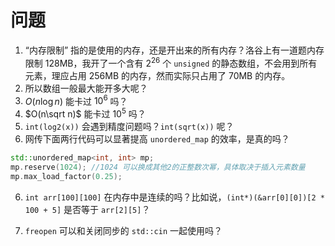 # 问题

1. “内存限制” 指的是使用的内存，还是开出来的所有内存？洛谷上有一道题内存限制 128MB，我开了一个含有 $2^{26}$ 个 `unsigned` 的静态数组，不会用到所有元素，理应占用 256MB 的内存，然而实际只占用了 70MB 的内存。
2. 所以数组一般最大能开多大呢？
3. $O(n\log n)$ 能卡过 $10^6$ 吗？
4. $O(n\sqrt n)$ 能卡过 $10^5$ 吗？
5. `int(log2(x))` 会遇到精度问题吗？`int(sqrt(x))` 呢？
6. 网传下面两行代码可以显著提高 `unordered_map` 的效率，是真的吗？

```cpp
std::unordered_map<int, int> mp;
mp.reserve(1024); //1024 可以换成其他2的正整数次幂，具体取决于插入元素数量
mp.max_load_factor(0.25);
```

6. `int arr[100][100]` 在内存中是连续的吗？比如说，`(int*)(&arr[0][0])[2 * 100 + 5]` 是否等于 `arr[2][5]`？

7. `freopen` 可以和关闭同步的 `std::cin` 一起使用吗？
